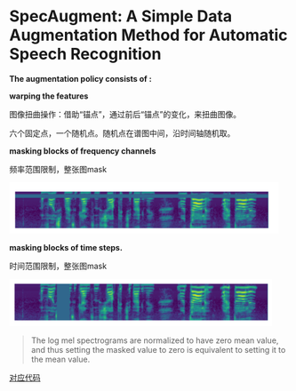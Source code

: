 # SpecAugment: A Simple Data Augmentation Method for Automatic Speech Recognition

**The augmentation policy consists of :**

**warping the features**

图像扭曲操作：借助“锚点”，通过前后“锚点”的变化，来扭曲图像。

六个固定点，一个随机点。随机点在谱图中间，沿时间轴随机取。

**masking blocks of frequency channels**

频率范围限制，整张图mask

![](https://raw.githubusercontent.com/nuaalixu/picBed/master/PicGo/frequency%20mask.png)

**masking blocks of time steps.**

时间范围限制，整张图mask

![](https://raw.githubusercontent.com/nuaalixu/picBed/master/PicGo/time%20mask.png)

> The log mel spectrograms are normalized to have zero mean value, and thus setting the masked value
> to zero is equivalent to setting it to the mean value.

[对应代码](https://github.com/DemisEom/SpecAugment)
